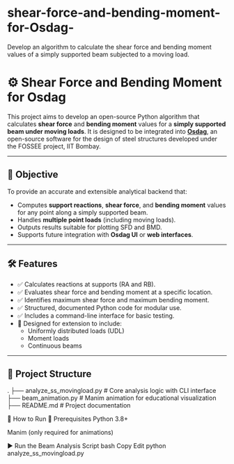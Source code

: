 # shear-force-and-bending-moment-for-Osdag-
Develop an algorithm to calculate the shear force and bending moment values of a simply supported beam subjected to a moving load.

# ⚙️ Shear Force and Bending Moment for Osdag

This project aims to develop an open-source Python algorithm that calculates **shear force** and **bending moment** values for a **simply supported beam under moving loads**. It is designed to be integrated into [**Osdag**](https://osdag.github.io/), an open-source software for the design of steel structures developed under the FOSSEE project, IIT Bombay.

---

## 🎯 Objective

To provide an accurate and extensible analytical backend that:
- Computes **support reactions**, **shear force**, and **bending moment** values for any point along a simply supported beam.
- Handles **multiple point loads** (including moving loads).
- Outputs results suitable for plotting SFD and BMD.
- Supports future integration with **Osdag UI** or **web interfaces**.

---

## 🛠️ Features

- ✅ Calculates reactions at supports (RA and RB).
- ✅ Evaluates shear force and bending moment at a specific location.
- ✅ Identifies maximum shear force and maximum bending moment.
- ✅ Structured, documented Python code for modular use.
- ✅ Includes a command-line interface for basic testing.
- 🔄 Designed for extension to include:
  - Uniformly distributed loads (UDL)
  - Moment loads
  - Continuous beams

---

## 📁 Project Structure


.
├── analyze_ss_movingload.py   # Core analysis logic with CLI interface
├── beam_animation.py          # Manim animation for educational visualization
├── README.md                  # Project documentation

🚀 How to Run
🔧 Prerequisites
Python 3.8+

Manim (only required for animations)

▶️ Run the Beam Analysis Script
bash
Copy
Edit
python analyze_ss_movingload.py
